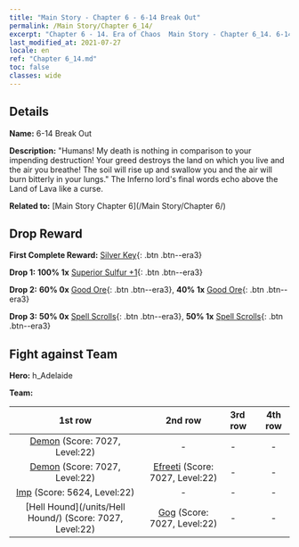 ```yaml
---
title: "Main Story - Chapter 6 - 6-14 Break Out"
permalink: /Main Story/Chapter 6_14/
excerpt: "Chapter 6 - 14. Era of Chaos  Main Story - Chapter 6_14. 6-14 Break Out"
last_modified_at: 2021-07-27
locale: en
ref: "Chapter 6_14.md"
toc: false
classes: wide
---
```


## Details

 **Name:** 6-14 Break Out

 **Description:**  \"Humans! My death is nothing in comparison to your impending destruction! Your greed destroys the land on which you live and the air you breathe! The soil will rise up and swallow you and the air will burn bitterly in your lungs.\" The Inferno lord's final words echo above the Land of Lava like a curse.

 **Related to:** [Main Story Chapter 6](/Main Story/Chapter 6/)

## Drop Reward

 **First Complete Reward:** [Silver Key](/Items/con_693/){: .btn .btn--era3}

 **Drop 1:** **100% 1x** [Superior Sulfur +1](/Items/mat_22/){: .btn .btn--era3}

 **Drop 2:** **60% 0x** [Good Ore](/Items/mat_12/){: .btn .btn--era3}, **40% 1x** [Good Ore](/Items/mat_12/){: .btn .btn--era3}

 **Drop 3:** **50% 0x** [Spell Scrolls](/Items/con_694/){: .btn .btn--era3}, **50% 1x** [Spell Scrolls](/Items/con_694/){: .btn .btn--era3}


## Fight against Team
 **Hero:** h_Adelaide

 **Team:**


  | 1st row | 2nd row | 3rd row | 4th row |
  |:----:|:----:|:----|:----:|
  | [Demon](/units/Demon/) (Score: 7027, Level:22)  | - | - | - |
  | [Demon](/units/Demon/) (Score: 7027, Level:22)  | [Efreeti](/units/Efreeti/) (Score: 7027, Level:22)  | - | - |
  | [Imp](/units/Imp/) (Score: 5624, Level:22)  | - | - | - |
  | [Hell Hound](/units/Hell Hound/) (Score: 7027, Level:22)  | [Gog](/units/Gog/) (Score: 7027, Level:22)  | - | - |


